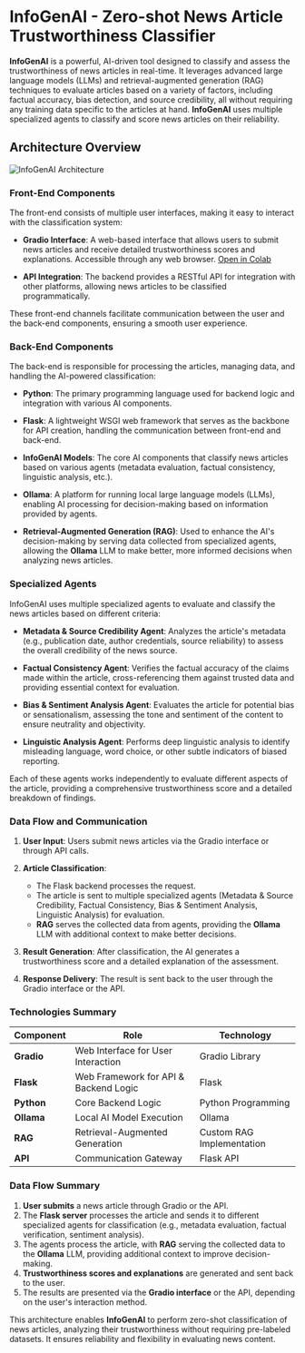 # InfoGenAI - Zero-shot News Article Trustworthiness Classifier

**InfoGenAI** is a powerful, AI-driven tool designed to classify and assess the trustworthiness of news articles in real-time. It leverages advanced large language models (LLMs) and retrieval-augmented generation (RAG) techniques to evaluate articles based on a variety of factors, including factual accuracy, bias detection, and source credibility, all without requiring any training data specific to the articles at hand. **InfoGenAI** uses multiple specialized agents to classify and score news articles on their reliability.

## Architecture Overview

![InfoGenAI Architecture](path_to_image)

### Front-End Components
The front-end consists of multiple user interfaces, making it easy to interact with the classification system:

- **Gradio Interface**: A web-based interface that allows users to submit news articles and receive detailed trustworthiness scores and explanations. Accessible through any web browser. [Open in Colab](#)
  
- **API Integration**: The backend provides a RESTful API for integration with other platforms, allowing news articles to be classified programmatically.

These front-end channels facilitate communication between the user and the back-end components, ensuring a smooth user experience.

### Back-End Components
The back-end is responsible for processing the articles, managing data, and handling the AI-powered classification:

- **Python**: The primary programming language used for backend logic and integration with various AI components.
  
- **Flask**: A lightweight WSGI web framework that serves as the backbone for API creation, handling the communication between front-end and back-end.
  
- **InfoGenAI Models**: The core AI components that classify news articles based on various agents (metadata evaluation, factual consistency, linguistic analysis, etc.).
  
- **Ollama**: A platform for running local large language models (LLMs), enabling AI processing for decision-making based on information provided by agents.

- **Retrieval-Augmented Generation (RAG)**: Used to enhance the AI's decision-making by serving data collected from specialized agents, allowing the **Ollama** LLM to make better, more informed decisions when analyzing news articles.

### Specialized Agents
InfoGenAI uses multiple specialized agents to evaluate and classify the news articles based on different criteria:

- **Metadata & Source Credibility Agent**: Analyzes the article's metadata (e.g., publication date, author credentials, source reliability) to assess the overall credibility of the news source.
  
- **Factual Consistency Agent**: Verifies the factual accuracy of the claims made within the article, cross-referencing them against trusted data and providing essential context for evaluation.
  
- **Bias & Sentiment Analysis Agent**: Evaluates the article for potential bias or sensationalism, assessing the tone and sentiment of the content to ensure neutrality and objectivity.

- **Linguistic Analysis Agent**: Performs deep linguistic analysis to identify misleading language, word choice, or other subtle indicators of biased reporting.

Each of these agents works independently to evaluate different aspects of the article, providing a comprehensive trustworthiness score and a detailed breakdown of findings.

### Data Flow and Communication
1. **User Input**: Users submit news articles via the Gradio interface or through API calls.
  
2. **Article Classification**: 
   - The Flask backend processes the request.
   - The article is sent to multiple specialized agents (Metadata & Source Credibility, Factual Consistency, Bias & Sentiment Analysis, Linguistic Analysis) for evaluation.
   - **RAG** serves the collected data from agents, providing the **Ollama** LLM with additional context to make better decisions.

3. **Result Generation**: After classification, the AI generates a trustworthiness score and a detailed explanation of the assessment.
  
4. **Response Delivery**: The result is sent back to the user through the Gradio interface or the API.

### Technologies Summary

| Component                          | Role                                                | Technology                |
|-------------------------------------|-----------------------------------------------------|---------------------------|
| **Gradio**                          | Web Interface for User Interaction                  | Gradio Library            |
| **Flask**                           | Web Framework for API & Backend Logic               | Flask                     |
| **Python**                          | Core Backend Logic                                  | Python Programming        |
| **Ollama**                          | Local AI Model Execution                            | Ollama                    |
| **RAG**                             | Retrieval-Augmented Generation                      | Custom RAG Implementation |
| **API**                             | Communication Gateway                                | Flask API                 |

### Data Flow Summary
1. **User submits** a news article through Gradio or the API.
2. The **Flask server** processes the article and sends it to different specialized agents for classification (e.g., metadata evaluation, factual verification, sentiment analysis).
3. The agents process the article, with **RAG** serving the collected data to the **Ollama** LLM, providing additional context to improve decision-making.
4. **Trustworthiness scores and explanations** are generated and sent back to the user.
5. The results are presented via the **Gradio interface** or the API, depending on the user's interaction method.

This architecture enables **InfoGenAI** to perform zero-shot classification of news articles, analyzing their trustworthiness without requiring pre-labeled datasets. It ensures reliability and flexibility in evaluating news content.
